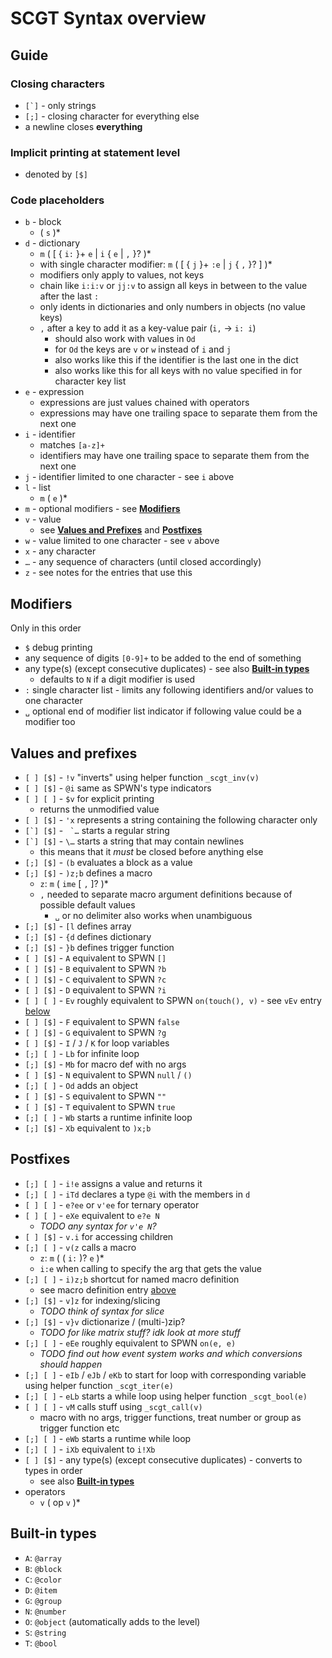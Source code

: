 # SCGT Syntax overview

## Guide

### Closing characters
* ``[`]`` - only strings
* ``[;]`` - closing character for everything else
* a newline closes **everything**

### Implicit printing at statement level
* denoted by ``[$]``

### Code placeholders
* ``b`` - block
    * ( ``s`` )*
* ``d`` - dictionary
    * ``m`` ( [ { ``i:`` }+ ``e`` | ``i`` { ``e`` | ``,`` }? )*
    * with single character modifier: ``m`` ( [ { ``j`` }+ ``:e`` | ``j`` { ``,`` }? ] )*
    * modifiers only apply to values, not keys
    * chain like ``i:i:v`` or ``jj:v`` to assign all keys in between to the value after the last ``:``
    * only idents in dictionaries and only numbers in objects (no value keys)
    * ``,`` after a key to add it as a key-value pair (``i,`` → ``i: i``)
        * should also work with values in ``Od``
        * for ``Od`` the keys are ``v`` or ``w`` instead of ``i`` and ``j``
        * also works like this if the identifier is the last one in the dict
        * also works like this for all keys with no value specified in for character key list
* ``e`` - expression
    * expressions are just values chained with operators
    * expressions may have one trailing space to separate them from the next one
* ``i`` - identifier
    * matches ``[a-z]+``
    * identifiers may have one trailing space to separate them from the next one
* ``j`` - identifier limited to one character - see ``i`` above
* ``l`` - list
    * ``m`` ( ``e`` )*
* ``m`` - optional modifiers - see [**Modifiers**](#modifiers)
* ``v`` - value
    * see [**Values and Prefixes**](#values-and-prefixes) and [**Postfixes**](#postfixes)
* ``w`` - value limited to one character - see ``v`` above
* ``x`` - any character
* ``…`` - any sequence of characters (until closed accordingly)
* ``z`` - see notes for the entries that use this

## Modifiers
Only in this order
* ``$`` debug printing
* any sequence of digits ``[0-9]+`` to be added to the end of something
* any type(s) (except consecutive duplicates) - see also [**Built-in types**](#built-in-types)
    * defaults to ``N`` if a digit modifier is used
* ``:`` single character list - limits any following identifiers and/or values to one character
* ``␣`` optional end of modifier list indicator if following value could be a modifier too

## Values and prefixes
* ``[ ] [$]`` - ``!v`` "inverts" using helper function ``_scgt_inv(v)``
* ``[ ] [$]`` - ``@i`` same as SPWN's type indicators
* ``[ ] [ ]`` - ``$v`` for explicit printing
    * returns the unmodified value
* ``[ ] [$]`` - ``'x`` represents a string containing the following character only
* ``[`] [$]`` - `` `…`` starts a regular string
* ``[`] [$]`` - ``\…`` starts a string that may contain newlines
    * this means that it *must* be closed before anything else
* ``[;] [$]`` - ``(b`` evaluates a block as a value
* ``[;] [$]`` - ``)z;b`` defines a macro
    * ``z``: ``m`` ( ``ime`` [ ``,`` ]? )*
    * ``,`` needed to separate macro argument definitions because of possible default values
        * ``␣`` or no delimiter also works when unambiguous
* ``[;] [$]`` - ``[l`` defines array
* ``[;] [$]`` - ``{d`` defines dictionary
* ``[;] [$]`` - ``}b`` defines trigger function
* ``[ ] [$]`` - ``A`` equivalent to SPWN ``[]``
* ``[ ] [$]`` - ``B`` equivalent to SPWN ``?b``
* ``[ ] [$]`` - ``C`` equivalent to SPWN ``?c``
* ``[ ] [$]`` - ``D`` equivalent to SPWN ``?i``
* ``[ ] [ ]`` - ``Ev`` roughly equivalent to SPWN ``on(touch(), v)`` - see ``vEv`` entry [below](#postfixes)
* ``[ ] [$]`` - ``F`` equivalent to SPWN ``false``
* ``[ ] [$]`` - ``G`` equivalent to SPWN ``?g``
* ``[ ] [$]`` - ``I`` / ``J`` / ``K`` for loop variables
* ``[;] [ ]`` - ``Lb`` for infinite loop
* ``[;] [$]`` - ``Mb`` for macro def with no args
* ``[ ] [$]`` - ``N`` equivalent to SPWN ``null`` / ``()``
* ``[;] [ ]`` - ``Od`` adds an object
* ``[ ] [$]`` - ``S`` equivalent to SPWN ``""``
* ``[ ] [$]`` - ``T`` equivalent to SPWN ``true``
* ``[;] [ ]`` - ``Wb`` starts a runtime infinite loop
* ``[;] [$]`` - ``Xb`` equivalent to ``)x;b``

## Postfixes
* ``[;] [ ]`` - ``i!e`` assigns a value and returns it
* ``[;] [ ]`` - ``iTd`` declares a type ``@i`` with the members in ``d``
* ``[ ] [ ]`` - ``e?ee`` or ``v'ee`` for ternary operator
* ``[ ] [ ]`` - ``eXe`` equivalent to ``e?e N``
    * *TODO any syntax for ``v'e N``?*
* ``[ ] [$]`` - ``v.i`` for accessing children
* ``[;] [ ]`` - ``v(z`` calls a macro
    * ``z``: ``m`` ( ( ``i:`` )? ``e`` )*
    * ``i:e`` when calling to specify the arg that gets the value
* ``[;] [ ]`` - ``i)z;b`` shortcut for named macro definition
    * see macro definition entry [above](#values-and-prefixes)
* ``[;] [$]`` - ``v]z`` for indexing/slicing
    * *TODO think of syntax for slice*
* ``[;] [$]`` - ``v}v`` dictionarize / (multi-)zip?
    * *TODO for like matrix stuff? idk look at more stuff*
* ``[;] [ ]`` - ``eEe`` roughly equivalent to SPWN ``on(e, e)``
    * *TODO find out how event system works and which conversions should happen*
* ``[;] [ ]`` - ``eIb`` / ``eJb`` / ``eKb`` to start for loop with corresponding variable using helper function ``_scgt_iter(e)``
* ``[;] [ ]`` - ``eLb`` starts a while loop using helper function ``_scgt_bool(e)``
* ``[ ] [ ]`` - ``vM`` calls stuff using ``_scgt_call(v)``
    * macro with no args, trigger functions, treat number or group as trigger function etc
* ``[;] [ ]`` - ``eWb`` starts a runtime while loop
* ``[;] [ ]`` - ``iXb`` equivalent to ``i!Xb``
* ``[ ] [$]`` - any type(s) (except consecutive duplicates) - converts to types in order
    * see also [**Built-in types**](#built-in-types)
* operators
    * ``v`` ( op ``v`` )*

## Built-in types
* ``A``: ``@array``
* ``B``: ``@block``
* ``C``: ``@color``
* ``D``: ``@item``
* ``G``: ``@group``
* ``N``: ``@number``
* ``O``: ``@object`` (automatically adds to the level)
* ``S``: ``@string``
* ``T``: ``@bool``
